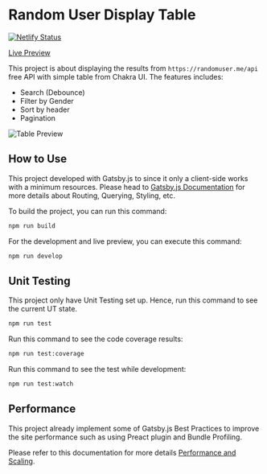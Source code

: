 # Random User Display Table

[![Netlify Status](https://api.netlify.com/api/v1/badges/d3f3f3d9-e8bf-494e-a682-8569574ab600/deploy-status)](https://app.netlify.com/sites/wondrous-maamoul-a96616/deploys)

[Live Preview](https://wondrous-maamoul-a96616.netlify.app/)

This project is about displaying the results from `https://randomuser.me/api` free API with simple table from Chakra UI. The features includes:
- Search (Debounce)
- Filter by Gender
- Sort by header
- Pagination

![Table Preview](https://i.ibb.co/ykdWjr4/Screenshot-2022-07-18-195126.png)

## How to Use

This project developed with Gatsby.js to since it only a client-side works with a minimum resources. Please head to [Gatsby.js Documentation](https://www.gatsbyjs.com/docs/) for more details about Routing, Querying, Styling, etc.

To build the project, you can run this command:

```bash
npm run build
```

For the development and live preview, you can execute this command:

```bash
npm run develop
```

## Unit Testing

This project only have Unit Testing set up. Hence, run this command to see the current UT state.

```bash
npm run test
```

Run this command to see the code coverage results:

```bash
npm run test:coverage
```

Run this command to see the test while development:

```bash
npm run test:watch
```

## Performance

This project already implement some of Gatsby.js Best Practices to improve the site performance such as using Preact plugin and Bundle Profiling.

Please refer to this documentation for more details [Performance and Scaling](https://www.gatsbyjs.com/docs/how-to/performance/).